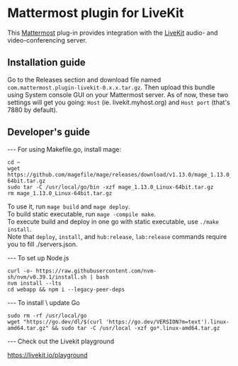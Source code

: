 # Mattermost plugin for LiveKit

This [Mattermost](https://github.com/mattermost/mattermost-server) plug-in provides integration with the [LiveKit](https://github.com/livekit/livekit) audio- and video-conferencing server.

## Installation guide

Go to the Releases section and download file named `com.mattermost.plugin-livekit-0.x.x.tar.gz`. Then upload this bundle using System console GUI on your Mattermost server.
As of now, these two settings will get you going: `Host` (ie. livekit.myhost.org) and `Host port` (that's 7880 by default).  

## Developer's guide
--- For using Makefile.go, install mage:

```Shell
cd ~
wget https://github.com/magefile/mage/releases/download/v1.13.0/mage_1.13.0_Linux-64bit.tar.gz
sudo tar -C /usr/local/go/bin -xzf mage_1.13.0_Linux-64bit.tar.gz
rm mage_1.13.0_Linux-64bit.tar.gz
```

To use it, run `mage build` and `mage deploy`.  
To build static executable, run `mage -compile make`.  
To execute build and deploy in one go with static executable, use `./make install`.  
Note that `deploy`, `install`, and `hub:release`, `lab:release` commands require you to fill ./servers.json.  

--- To set up Node.js

```Shell
curl -o- https://raw.githubusercontent.com/nvm-sh/nvm/v0.39.1/install.sh | bash
nvm install --lts
cd webapp && npm i --legacy-peer-deps
```

--- To install \ update Go

```Shell
sudo rm -rf /usr/local/go
wget "https://go.dev/dl/$(curl 'https://go.dev/VERSION?m=text').linux-amd64.tar.gz" && sudo tar -C /usr/local -xzf go*.linux-amd64.tar.gz
```
--- Check out the Livekit playground

https://livekit.io/playground
